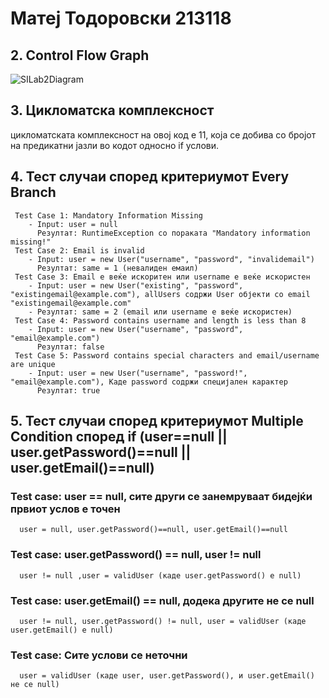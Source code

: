 # Матеј Тодоровски 213118

## 2. Control Flow Graph
![SILab2Diagram](https://github.com/Matejtod23/SI_2023_lab2_213118/assets/108230956/010f6446-3fb6-49b8-b847-0cad7f6d93df)


## 3. Цикломатска комплексност  
цикломатската комплексност на овој код е 11, која се добива со бројот на предикатни јазли во кодот односно if услови.

## 4. Тест случаи според критериумот Every Branch
     Test Case 1: Mandatory Information Missing
        - Input: user = null
          Резултат: RuntimeException со пораката "Mandatory information missing!"
     Test Case 2: Email is invalid
        - Input: user = new User("username", "password", "invalidemail")
          Резултат: same = 1 (невалиден емаил)
     Test Case 3: Email е веќе искоритен или username е веќе искористен
        - Input: user = new User("existing", "password", "existingemail@example.com"), allUsers содржи User објекти со email "existingemail@example.com"
        - Резултат: same = 2 (email или username е веќе искористен)
     Test Case 4: Password contains username and length is less than 8
        - Input: user = new User("username", "password", "email@example.com")
          Резултат: false
     Test Case 5: Password contains special characters and email/username are unique
        - Input: user = new User("username", "password!", "email@example.com"), Каде password содржи специјален карактер
          Резултат: true
  
## 5. Тест случаи според критериумот Multiple Condition според if (user==null || user.getPassword()==null || user.getEmail()==null)
   ### Test case: user == null, сите други се занемруваат бидејќи првиот услов е точен
      user = null, user.getPassword()==null, user.getEmail()==null
   ### Test case: user.getPassword() == null, user != null
      user != null ,user = validUser (каде user.getPassword() е null)
   ### Test case: user.getEmail() == null, додека другите не се null
      user != null, user.getPassword() != null, user = validUser (каде user.getEmail() е null)
   ### Test case: Сите услови се неточни
      user = validUser (каде user, user.getPassword(), и user.getEmail() не се null)

